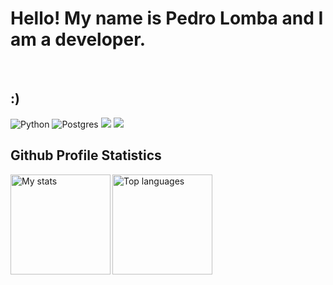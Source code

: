 # <b>Hello! My name is Pedro Lomba and I am a developer.</b>
&nbsp; &nbsp; &nbsp; &nbsp; &nbsp;&nbsp; &nbsp; &nbsp; &nbsp; &nbsp;&nbsp; &nbsp;

## **:)**
![Python](https://img.shields.io/badge/python-3670A0?style=for-the-badge&logo=python&logoColor=ffdd54)
![Postgres](https://img.shields.io/badge/postgres-%23316192.svg?style=for-the-badge&logo=postgresql&logoColor=white)
![](https://img.shields.io/badge/JavaScript-323330?style=for-the-badge&logo=javascript&logoColor=F7DF1E) <!-- Javascript -->
![](https://img.shields.io/badge/MySQL-005C84?style=for-the-badge&logo=mysql&logoColor=white) <!-- MySql -->
&nbsp; &nbsp; &nbsp; &nbsp; &nbsp;&nbsp; &nbsp; &nbsp; &nbsp; &nbsp;&nbsp; &nbsp; &nbsp; &nbsp; &nbsp; &nbsp; &nbsp;&nbsp; &nbsp; &nbsp; &nbsp; &nbsp;&nbsp; &nbsp;


## **Github Profile Statistics**
<img alt ="My stats"  height=160px align=left src= "https://github-readme-stats.vercel.app/api?username=pedrohlomba&show_icons=true&theme=dracula"/>
<img alt ="Top languages"  height=160px src ="https://github-readme-stats.vercel.app/api/top-langs/?username=pedrohlomba&theme=dracula&layout=compact"/>
